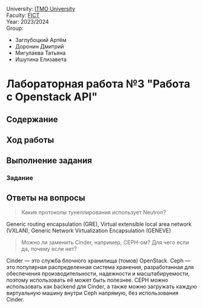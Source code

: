 University: [ITMO University](https://itmo.ru/ru/)  \
Faculty: [FICT](https://fict.itmo.ru) \
Year: 2023/2024 \
Group:

- Заглубоцкий Артём
- Доронин Дмитрий
- Мигулаева Татьяна
- Ишутина Елизавета

# Лабораторная работа №3 "Работа с Openstack API"

## Содержание


## Ход работы

## Выполнение задания

### Задание

## Ответы на вопросы

> Какие протоколы тунеллирования использует Neutron?

Generic routing encapsulation (GRE), Virtual extensible local area network (VXLAN), Generic Network Virtualization Encapsulation (GENEVE)

> Можно ли заменить Cinder, например, CEPH-ом? Для чего если да, почему если нет?

Cinder — это служба блочного хранилища (томов) OpenStack. Ceph — это популярная распределенная система хранения, разработанная для обеспечения производительности, надежности и масштабируемости, поэтому использовать её может быть полезнее. CEPH можно использовать как backend для Cinder, а также можно загружать каждую виртуальную машину внутри Ceph напрямую, без использования Cinder.